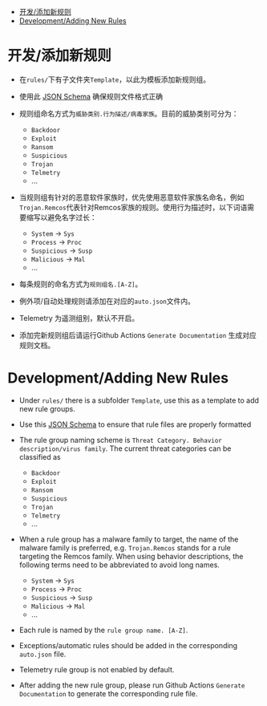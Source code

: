 - [开发/添加新规则](#开发添加新规则)
- [Development/Adding New Rules](#development-adding-new-rules)

# 开发/添加新规则

- 在`rules/`下有子文件夹`Template`，以此为模板添加新规则组。

- 使用此 [JSON Schema](https://github.com/JerryLinLinLin/Huorong-HIPS-Rule-Schema) 确保规则文件格式正确

- 规则组命名方式为`威胁类别.行为描述/病毒家族`。目前的威胁类别可分为：
    
    - `Backdoor`
    - `Exploit`
    - `Ransom`
    - `Suspicious`
    - `Trojan`
    - `Telmetry`
    - ...

- 当规则组有针对的恶意软件家族时，优先使用恶意软件家族名命名，例如`Trojan.Remcos`代表针对Remcos家族的规则。使用行为描述时，以下词语需要缩写以避免名字过长：
    
    - `System` -> `Sys`
    - `Process` -> `Proc`
    - `Suspicious` -> `Susp`
    - `Malicious` -> `Mal`
    - ...

- 每条规则的命名方式为`规则组名.[A-Z]`。

- 例外项/自动处理规则请添加在对应的`auto.json`文件内。

- Telemetry 为遥测组别，默认不开启。

- 添加完新规则组后请运行Github Actions `Generate Documentation` 生成对应规则文档。

# Development/Adding New Rules

- Under `rules/` there is a subfolder `Template`, use this as a template to add new rule groups.

- Use this [JSON Schema](https://github.com/JerryLinLinLin/Huorong-HIPS-Rule-Schema) to ensure that rule files are properly formatted

- The rule group naming scheme is `Threat Category. Behavior description/virus family`. The current threat categories can be classified as

  - `Backdoor`
  - `Exploit`
  - `Ransom`
  - `Suspicious`
  - `Trojan`
  - `Telmetry`
  - ...

- When a rule group has a malware family to target, the name of the malware family is preferred, e.g. `Trojan.Remcos` stands for a rule targeting the Remcos family. When using behavior descriptions, the following terms need to be abbreviated to avoid long names.

  - `System` -> `Sys`
  - `Process` -> `Proc`
  - `Suspicious` -> `Susp`
  - `Malicious` -> `Mal`
  - ...

- Each rule is named by the `rule group name. [A-Z]`.

- Exceptions/automatic rules should be added in the corresponding `auto.json` file.

- Telemetry rule group is not enabled by default.

- After adding the new rule group, please run Github Actions `Generate Documentation` to generate the corresponding rule file. 

